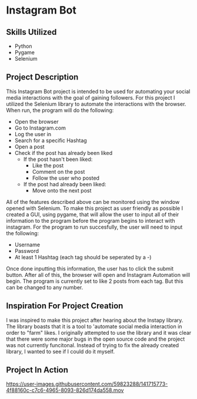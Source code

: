 # Instagram Bot
## Skills Utilized
- Python
- Pygame
- Selenium
## Project Description
This Instagram Bot project is intended to be used for automating your social media interactions with the goal of gaining followers. For this project I utilized the Selenium library to automate the interactions with the browser. When run, the program will do the following:
- Open the browser
- Go to Instagram.com
- Log the user in
- Search for a specific Hashtag
- Open a post
- Check if the post has already been liked
  - If the post hasn't been liked:
    - Like the post
    - Comment on the post
    - Follow the user who posted
  - If the post had already been liked:
    - Move onto the next post
   
All of the features described above can be monitored using the window opened with Selenium. To make this project as user friendly as possible I created a GUI, using pygame, that will allow the user to input all of their information to the program before the program begins to interact with instagram. For the program to run succesfully, the user will need to input the following:
- Username
- Password
- At least 1 Hashtag (each tag should be seperated by a -)

Once done inputting this information, the user has to click the submit button. After all of this, the browser will open and Instagram Automation will begin. The program is currently set to like 2 posts from each tag. But this can be changed to any number. 

## Inspiration For Project Creation
I was inspired to make this project after hearing about the Instapy library. The library boasts that it is a tool to 'automate social media interaction in order to "farm" likes. I originally attempted to use the library and it was clear that there were some major bugs in the open source code and the project was not currently funcitonal. Instead of trying to fix the already created library, I wanted to see if I could do it myself. 

## Project In Action


https://user-images.githubusercontent.com/59823288/141715773-4f88160c-c7c6-4965-8093-826d174da558.mov




